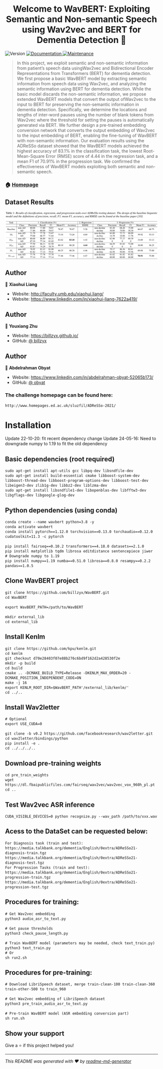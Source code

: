 <h1 align="center">Welcome to WavBERT: Exploiting Semantic and Non-semantic Speech using Wav2vec and BERT for Dementia Detection 👋</h1>
<p>
  <img alt="Version" src="https://img.shields.io/badge/version-1.0.0-blue.svg?cacheSeconds=2592000" />
  <a href="http://www.homepages.ed.ac.uk/sluzfil/ADReSSo-2021/" target="_blank">
    <img alt="Documentation" src="https://img.shields.io/badge/documentation-yes-brightgreen.svg" />
  </a>
  <a href="https://github.com/kefranabg/readme-md-generator/graphs/commit-activity" target="_blank">
    <img alt="Maintenance" src="https://img.shields.io/badge/Maintained%3F-yes-green.svg" />
  </a>
</p>

> In this project, we exploit semantic and non-semantic information from patient’s speech data usingWav2vec and Bidirectional Encoder Representations from Transformers (BERT) for dementia detection. We first propose a basic WavBERT model by extracting semantic information from speech data using Wav2vec, and analyzing the semantic information using BERT for dementia detection. While the basic model discards the non-semantic information, we propose extended WavBERT models that convert the output ofWav2vec to the input to BERT for preserving the non-semantic information in dementia detection. Specifically, we determine the locations and lengths of inter-word pauses using the number of blank tokens from Wav2vec where the threshold for setting the pauses is automatically generated via BERT. We further design a pre-trained embedding conversion network that converts the output embedding of Wav2vec to the input embedding of BERT, enabling the fine-tuning of WavBERT with non-semantic information. Our evaluation results using the ADReSSo dataset showed that the WavBERT models achieved the highest accuracy of 83.1% in the classification task, the lowest Root-Mean-Square Error (RMSE) score of 4.44 in the regression task, and a mean F1 of 70.91% in the progression task. We confirmed the effectiveness of WavBERT models exploiting both semantic and non-semantic speech.

### 🏠 [Homepage](https://github.com/billzyx/WavBERT)

## Dataset Results

<img src="https://github.com/billzyx/WavBERT/blob/master/Wav2Vec.png"
     alt="WavBert Data"
     style="float: center; margin-right: 10px;" />

## Author

👤 **Xiaohui Liang**

- Website: http://faculty.umb.edu/xiaohui.liang/
- Website: https://www.linkedin.com/in/xiaohui-liang-7622a419/

## Author

👤 **Youxiang Zhu**

- Website: https://billzyx.github.io/
- GitHub: [@ billzyx ](https://github.com/billzyx)

## Author

👤 **Abdelrahman Obyat**

- Website: https://www.linkedin.com/in/abdelrahman-obyat-52065b173/
- GitHub: [@ obyat ](https://github.com/obyat)

### The challenge homepage can be found here:

```
http://www.homepages.ed.ac.uk/sluzfil/ADReSSo-2021/
```

# Installation

Update 22-10-20: fit recent dependency change
Update 24-05-16: Need to downgrade numpy to 1.19 to fit the old dependency

## Basic dependencies (root required)

```shell
sudo apt-get install apt-utils gcc libpq-dev libsndfile-dev
sudo apt-get install build-essential cmake libboost-system-dev libboost-thread-dev libboost-program-options-dev libboost-test-dev libeigen3-dev zlib1g-dev libbz2-dev liblzma-dev
sudo apt-get install libsndfile1-dev libopenblas-dev libfftw3-dev libgflags-dev libgoogle-glog-dev
```

## Python dependencies (using conda)

```shell
conda create --name wavbert python=3.8 -y
conda activate wavbert
conda install pytorch==1.12.0 torchvision==0.13.0 torchaudio==0.12.0 cudatoolkit=11.3 -c pytorch

pip install fairseq==0.10.2 transformers==4.18.0 datasets==2.1.0
pip install matplotlib tqdm librosa editdistance sentencepiece jiwer
# Downgrade numpy to 1.19
pip install numpy==1.19 numba==0.51.0 librosa==0.8.0 resampy==0.2.2 pandas==1.0.5
```

## Clone WavBERT project

```shell
git clone https://github.com/billzyx/WavBERT.git
cd WavBERT

export WavBERT_PATH=/path/to/WavBERT

mkdir external_lib
cd external_lib
```

## Install Kenlm

```shell
git clone https://github.com/kpu/kenlm.git
cd kenlm
git checkout d70e28403f07e88b276c6bd9f162d2a428530f2e
mkdir -p build
cd build
cmake .. -DCMAKE_BUILD_TYPE=Release -DKENLM_MAX_ORDER=20 -DCMAKE_POSITION_INDEPENDENT_CODE=ON
make -j 16
export KENLM_ROOT_DIR=$WavBERT_PATH'/external_lib/kenlm/'
cd ../..
```

## Install Wav2letter

```shell
# Optional
export USE_CUDA=0

git clone -b v0.2 https://github.com/facebookresearch/wav2letter.git
cd wav2letter/bindings/python
pip install -e .
cd ../../../..
```

## Download pre-training weights

```shell
cd pre_train_weights
wget https://dl.fbaipublicfiles.com/fairseq/wav2vec/wav2vec_vox_960h_pl.pt
cd ..
```

## Test Wav2vec ASR inference

```shell
CUDA_VISIBLE_DEVICES=0 python recognize.py --wav_path /path/to/xxx.wav
```


## Acess to the DataSet can be requested below:

```
For Diagnosis task (train and test):   
https://media.talkbank.org/dementia/English/0extra/ADReSSo21-diagnosis-train.tgz
https://media.talkbank.org/dementia/English/0extra/ADReSSo21-diagnosis-test.tgz 
For Progression Tasks (train and test):     
https://media.talkbank.org/dementia/English/0extra/ADReSSo21-progression-train.tgz
https://media.talkbank.org/dementia/English/0extra/ADReSSo21-progression-test.tgz
```

## Procedures for training:

```
# Get Wav2vec embedding
python3 audio_asr_to_text.py

# Get pause thresholds
python3 check_pause_length.py

# Train WavBERT model (parameters may be needed, check text_train.py)
python3 text_train.py
# Or
sh run2.sh
```


## Procedures for pre-training:

```
# Download LibriSpeech dataset, merge train-clean-100 train-clean-360 train-other-500 to train_960

# Get Wav2vec embedding of LibriSpeech dataset
python3 pre_train_audio_asr_to_text.py

# Pre-train WavBERT model (ASR embedding conversion part)
sh run.sh
```

## Show your support

Give a ⭐️ if this project helped you!

---

_This README was generated with ❤️ by [readme-md-generator](https://github.com/kefranabg/readme-md-generator)_

